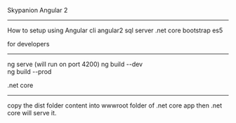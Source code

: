 Skypanion Angular 2
_______________________________________

How to setup
using Angular cli
angular2
sql server 
.net core 
bootstrap
es5


for developers
_______________________________________
ng serve (will run on port 4200)
ng build --dev  
ng build --prod     

.net core
______________  
copy the dist folder content into wwwroot folder of .net core app
then .net core will serve it.

